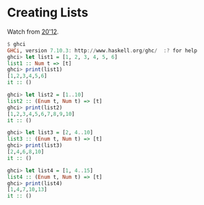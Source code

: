 # Creating Lists
Watch from [20'12](https://youtu.be/VGCE_3fjzU4?t=20m12s).

```haskell
$ ghci
GHCi, version 7.10.3: http://www.haskell.org/ghc/  :? for help
ghci> let list1 = [1, 2, 3, 4, 5, 6]
list1 :: Num t => [t]
ghci> print(list1)
[1,2,3,4,5,6]
it :: ()

ghci> let list2 = [1..10]
list2 :: (Enum t, Num t) => [t]
ghci> print(list2)
[1,2,3,4,5,6,7,8,9,10]
it :: ()

ghci> let list3 = [2, 4..10]
list3 :: (Enum t, Num t) => [t]
ghci> print(list3)
[2,4,6,8,10]
it :: ()

ghci> let list4 = [1, 4..15]
list4 :: (Enum t, Num t) => [t]
ghci> print(list4)
[1,4,7,10,13]
it :: ()
```